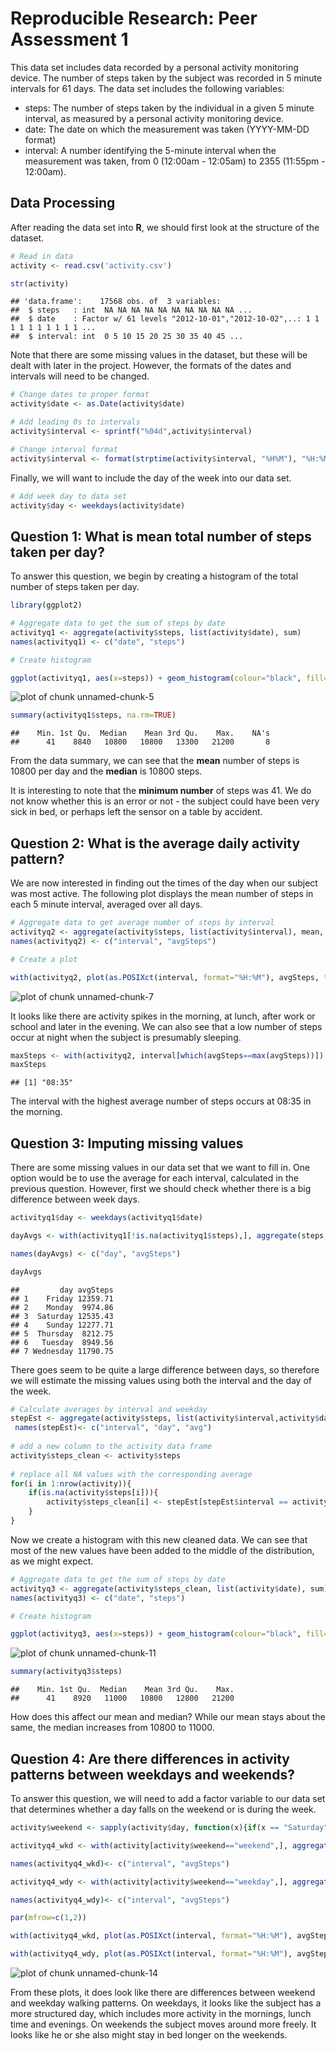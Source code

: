Reproducible Research: Peer Assessment 1
========================================================




This data set includes data recorded by a personal activity monitoring device. The number of steps taken by the subject was recorded in 5 minute intervals for 61 days. The data set includes the following variables:

* steps: The number of steps taken by the individual in a given 5 minute interval, as measured by a personal activity monitoring device.
* date: The date on which the measurement was taken (YYYY-MM-DD format)
* interval: A number identifying the 5-minute interval when the measurement was taken, from 0 (12:00am - 12:05am) to 2355 (11:55pm - 12:00am).


## Data Processing

After reading the data set into **R**, we should first look at the structure of the dataset.



```r
# Read in data
activity <- read.csv('activity.csv')

str(activity)
```

```
## 'data.frame':	17568 obs. of  3 variables:
##  $ steps   : int  NA NA NA NA NA NA NA NA NA NA ...
##  $ date    : Factor w/ 61 levels "2012-10-01","2012-10-02",..: 1 1 1 1 1 1 1 1 1 1 ...
##  $ interval: int  0 5 10 15 20 25 30 35 40 45 ...
```


Note that there are some missing values in the dataset, but these will be dealt with later in the project. However, the formats of the dates and intervals will need to be changed.



```r
# Change dates to proper format
activity$date <- as.Date(activity$date)

# Add leading 0s to intervals
activity$interval <- sprintf("%04d",activity$interval)

# Change interval format
activity$interval <- format(strptime(activity$interval, "%H%M"), "%H:%M")
```

Finally, we will want to include the day of the week into our data set. 


```r
# Add week day to data set
activity$day <- weekdays(activity$date)
```


## Question 1: What is mean total number of steps taken per day?

To answer this question, we begin by creating a histogram of the total number of steps taken per day. 


```r
library(ggplot2)

# Aggregate data to get the sum of steps by date
activityq1 <- aggregate(activity$steps, list(activity$date), sum)
names(activityq1) <- c("date", "steps")

# Create histogram

ggplot(activityq1, aes(x=steps)) + geom_histogram(colour="black", fill="lightblue3", binwidth=2000)+xlab("Total Steps per Day") + ylab("Number of Days") + ggtitle("Histogram of Number of Steps per Day")
```

![plot of chunk unnamed-chunk-5](figure/unnamed-chunk-5.png) 


```r
summary(activityq1$steps, na.rm=TRUE)
```

```
##    Min. 1st Qu.  Median    Mean 3rd Qu.    Max.    NA's 
##      41    8840   10800   10800   13300   21200       8
```

From the data summary, we can see that the **mean** number of steps is 10800 per day and the **median** is 10800 steps.

It is interesting to note that the **minimum number** of steps was 41. We do not know whether this is an error or not - the subject could have been very sick in bed, or perhaps left the sensor on a table by accident. 



## Question 2: What is the average daily activity pattern?

We are now interested in finding out the times of the day when our subject was most active. The following plot displays the mean number of steps in each 5 minute interval, averaged over all days.



```r
# Aggregate data to get average number of steps by interval
activityq2 <- aggregate(activity$steps, list(activity$interval), mean, na.rm=TRUE)
names(activityq2) <- c("interval", "avgSteps")

# Create a plot

with(activityq2, plot(as.POSIXct(interval, format="%H:%M"), avgSteps, type='l', main="Plot of average steps per 5-minute Interval", xlab="Interval", ylab="Average number of steps"))
```

![plot of chunk unnamed-chunk-7](figure/unnamed-chunk-7.png) 

It looks like there are activity spikes in the morning, at lunch, after work or school and later in the evening. We can also see that a low number of steps occur at night when the subject is presumably sleeping. 



```r
maxSteps <- with(activityq2, interval[which(avgSteps==max(avgSteps))])
maxSteps
```

```
## [1] "08:35"
```

The interval with the highest average number of steps occurs at 08:35 in the morning. 


## Question 3: Imputing missing values

There are some missing values in our data set that we want to fill in. One option would be to use the average for each interval, calculated in the previous question. However, first we should check whether there is a big difference between week days.


```r
activityq1$day <- weekdays(activityq1$date)

dayAvgs <- with(activityq1[!is.na(activityq1$steps),], aggregate(steps, list(day), mean), na.rm=TRUE)

names(dayAvgs) <- c("day", "avgSteps")

dayAvgs
```

```
##         day avgSteps
## 1    Friday 12359.71
## 2    Monday  9974.86
## 3  Saturday 12535.43
## 4    Sunday 12277.71
## 5  Thursday  8212.75
## 6   Tuesday  8949.56
## 7 Wednesday 11790.75
```

There goes seem to be quite a large difference between days, so therefore we will estimate the missing values using both the interval and the day of the week. 



```r
# Calculate averages by interval and weekday
stepEst <- aggregate(activity$steps, list(activity$interval,activity$day), mean, na.rm=TRUE)
 names(stepEst)<- c("interval", "day", "avg")
   
# add a new column to the activity data frame  
activity$steps_clean <- activity$steps  
  
# replace all NA values with the corresponding average
for(i in 1:nrow(activity)){
    if(is.na(activity$steps[i])){
    	activity$steps_clean[i] <- stepEst[stepEst$interval == activity$interval[i] & stepEst$day == activity$day[i],]$avg
	} 
}	
```


Now we create a histogram with this new cleaned data. We can see that most of the new values have been added to the middle of the distribution, as we might expect.


```r
# Aggregate data to get the sum of steps by date
activityq3 <- aggregate(activity$steps_clean, list(activity$date), sum)
names(activityq3) <- c("date", "steps")

# Create histogram

ggplot(activityq3, aes(x=steps)) + geom_histogram(colour="black", fill="goldenrod2", binwidth=2000)+xlab("Total Steps per Day") + ylab("Number of Days") + ggtitle("Histogram of Number of Steps per Day")
```

![plot of chunk unnamed-chunk-11](figure/unnamed-chunk-11.png) 




```r
summary(activityq3$steps)
```

```
##    Min. 1st Qu.  Median    Mean 3rd Qu.    Max. 
##      41    8920   11000   10800   12800   21200
```

How does this affect our mean and median? While our mean stays about the same, the median increases from 10800 to 11000. 


## Question 4: Are there differences in activity patterns between weekdays and weekends?

To answer this question, we will need to add a factor variable to our data set that determines whether a day falls on the weekend or is during the week.  


```r
activity$weekend <- sapply(activity$day, function(x){if(x == "Saturday" || x == "Sunday"){return("weekend")} else {return("weekday")}})  
```


```r
activityq4_wkd <- with(activity[activity$weekend=="weekend",], aggregate(steps_clean, list(interval), mean))

names(activityq4_wkd)<- c("interval", "avgSteps")

activityq4_wdy <- with(activity[activity$weekend=="weekday",], aggregate(steps_clean, list(interval), mean))

names(activityq4_wdy)<- c("interval", "avgSteps")

par(mfrow=c(1,2))

with(activityq4_wkd, plot(as.POSIXct(interval, format="%H:%M"), avgSteps, type='l', main="Plot of average steps per 5-minute Interval - Weekends", xlab="Interval", ylab="Average number of steps", col="lightblue3"))

with(activityq4_wdy, plot(as.POSIXct(interval, format="%H:%M"), avgSteps, type='l', main="Plot of average steps per 5-minute Interval - Weekdays", xlab="Interval", ylab="Average number of steps", col="lightblue3"))
```

![plot of chunk unnamed-chunk-14](figure/unnamed-chunk-14.png) 

From these plots, it does look like there are differences between weekend and weekday walking patterns. On weekdays, it looks like the subject has a more structured day, which includes more activity in the mornings, lunch time and evenings. On weekends the subject moves around more freely. It looks like he or she also might stay in bed longer on the weekends. 


